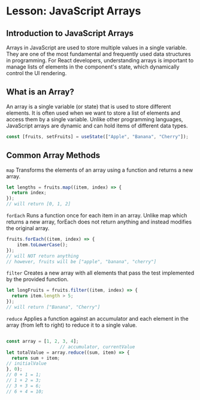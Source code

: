 # Lesson: JavaScript Arrays

## Introduction to JavaScript Arrays

Arrays in JavaScript are used to store multiple values in a single variable. They are one of the most fundamental and frequently used data structures in programming. For React developers, understanding arrays is important to manage lists of elements in the component's state, which dynamically control the UI rendering.

## What is an Array?

An array is a single variable (or state) that is used to store different elements. It is often used when we want to store a list of elements and access them by a single variable. Unlike other programming languages, JavaScript arrays are dynamic and can hold items of different data types.

```javascript
const [fruits, setFruits] = useState(["Apple", "Banana", "Cherry"]);
```

## Common Array Methods

`map`
Transforms the elements of an array using a function and returns a new array.

```js
let lengths = fruits.map((item, index) => {
  return index;
}); 
// will return [0, 1, 2]
```

`forEach`
Runs a function once for each item in an array. Unlike map which returns a new array, forEach does not return anything and instead modifies the original array.

```js
fruits.forEach((item, index) => {
    item.toLowerCase();
});
// will NOT return anything
// however, fruits will be ["apple", "banana", "cherry"]
```

`filter`
Creates a new array with all elements that pass the test implemented by the provided function.

```js
let longFruits = fruits.filter((item, index) => {
  return item.length > 5;
}); 
// will return ["Banana", "Cherry"]
```

`reduce`
Applies a function against an accumulator and each element in the array (from left to right) to reduce it to a single value.

```js

const array = [1, 2, 3, 4];
                    // accumulator, currentValue
let totalValue = array.reduce((sum, item) => {
  return sum + item;
// initialValue
}, 0);
// 0 + 1 = 1;
// 1 + 2 = 3;
// 3 + 3 = 6;
// 6 + 4 = 10;
```